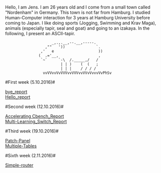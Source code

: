 Hello, I am Jens. I am 26 years old and I come from a small town called "Nordenham" in Germany. This town is not far from Hamburg.
I studied Human-Computer interaction for 3 years at Hamburg University before coming to Japan. I like doing sports (Jogging, Swimming and Krav Maga), animals (especially tapir, seal and goat) and going to an izakaya. 
In the following, I present an ASCII-tapir.
	
    			         _,.,.__,--.__,-----.
                      ,""   '))              `.
                    ,'   e                    ))
                   (  .='__,                  ,
                    `~`     `-\  /._____,/   /
                             | | )    (  (   ;
                             | | |    / / / / 
                     vvVVvvVvVVVvvVVVvvVVvVvvvVvPhSv 
					 
#First week (5.10.2016)#
  
[bye_report](https://github.com/handai-trema/self-intro-Jens-Oetjen/blob/master/bye.md) <br />
[Hello_report](https://github.com/handai-trema/self-intro-Jens-Oetjen/blob/master/hello.md)

#Second week (12.10.2016)#

[Accelerating Cbench_Report](https://github.com/handai-trema/cbench-JensOetjen/blob/master/Report_Accelerating_Cbench.md) <br />
[Multi-Learning_Switch_Report](https://github.com/handai-trema/learning-switch-JensOetjen/blob/master/Report_Learning_switch.md)

#Third week (19.10.2016)#

[Patch-Panel](https://github.com/handai-trema/patch-panel-JensOetjen/blob/master/Report_Patch_panel.md) <br />
[Multiple-Tables](https://github.com/handai-trema/learning-switch-JensOetjen/blob/master/Report_multiple_tables.md)

#Sixth week (2.11.2016)#

[Simple-router](https://github.com/handai-trema/simple-router-JensOetjen/blob/master/Report_simple_router.md) <br />
